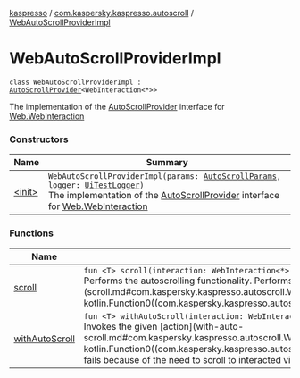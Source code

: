 [kaspresso](../../index.md) / [com.kaspersky.kaspresso.autoscroll](../index.md) / [WebAutoScrollProviderImpl](./index.md)

# WebAutoScrollProviderImpl

`class WebAutoScrollProviderImpl : `[`AutoScrollProvider`](../-auto-scroll-provider/index.md)`<WebInteraction<*>>`

The implementation of the [AutoScrollProvider](../-auto-scroll-provider/index.md) interface for [Web.WebInteraction](#)

### Constructors

| Name | Summary |
|---|---|
| [&lt;init&gt;](-init-.md) | `WebAutoScrollProviderImpl(params: `[`AutoScrollParams`](../../com.kaspersky.kaspresso.params/-auto-scroll-params/index.md)`, logger: `[`UiTestLogger`](../../com.kaspersky.kaspresso.logger/-ui-test-logger.md)`)`<br>The implementation of the [AutoScrollProvider](../-auto-scroll-provider/index.md) interface for [Web.WebInteraction](#) |

### Functions

| Name | Summary |
|---|---|
| [scroll](scroll.md) | `fun <T> scroll(interaction: WebInteraction<*>, action: () -> `[`T`](scroll.md#T)`, cachedError: `[`Throwable`](https://kotlinlang.org/api/latest/jvm/stdlib/kotlin/-throwable/index.html)`): `[`T`](scroll.md#T)<br>Performs the autoscrolling functionality. Performs scroll and re-invokes the given [action](scroll.md#com.kaspersky.kaspresso.autoscroll.WebAutoScrollProviderImpl$scroll(androidx.test.espresso.web.sugar.Web.WebInteraction((kotlin.Any)), kotlin.Function0((com.kaspersky.kaspresso.autoscroll.WebAutoScrollProviderImpl.scroll.T)), kotlin.Throwable)/action). |
| [withAutoScroll](with-auto-scroll.md) | `fun <T> withAutoScroll(interaction: WebInteraction<*>, action: () -> `[`T`](with-auto-scroll.md#T)`): `[`T`](with-auto-scroll.md#T)<br>Invokes the given [action](with-auto-scroll.md#com.kaspersky.kaspresso.autoscroll.WebAutoScrollProviderImpl$withAutoScroll(androidx.test.espresso.web.sugar.Web.WebInteraction((kotlin.Any)), kotlin.Function0((com.kaspersky.kaspresso.autoscroll.WebAutoScrollProviderImpl.withAutoScroll.T)))/action) and calls [scroll](scroll.md) if it fails. Helps in cases when test fails because of the need to scroll to interacted view. |
